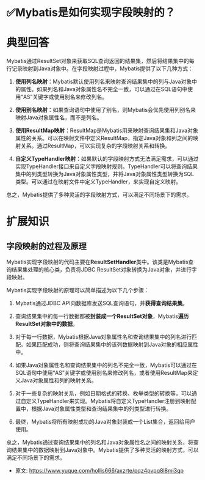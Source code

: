 # ✅Mybatis是如何实现字段映射的？
<!--page header-->

<a name="Imra3"></a>
# 典型回答

Mybatis通过ResultSet对象来获取SQL查询返回的结果集，然后将结果集中的每行记录映射到Java对象中。在字段映射过程中，Mybatis提供了以下几种方式：

1. **使用列名映射**：Mybatis默认使用列名来映射查询结果集中的列与Java对象中的属性。如果列名和Java对象属性名不完全一致，可以通过在SQL语句中使用“AS”关键字或使用别名来修改列名。

2. **使用别名映射**：如果查询语句中使用了别名，则Mybatis会优先使用列别名来映射Java对象属性名，而不是列名。

3. **使用ResultMap映射**：ResultMap是Mybatis用来映射查询结果集和Java对象属性的关系。可以在映射文件中定义ResultMap，指定Java对象和列之间的映射关系。通过ResultMap，可以实现复杂的字段映射关系和转换。

4. **自定义TypeHandler映射**：如果默认的字段映射方式无法满足需求，可以通过实现TypeHandler接口来自定义字段映射规则。TypeHandler可以将查询结果集中的列类型转换为Java对象属性类型，并将Java对象属性类型转换为SQL类型。可以通过在映射文件中定义TypeHandler，来实现自定义映射。

总之，Mybatis提供了多种灵活的字段映射方式，可以满足不同场景下的需求。


<a name="OqoKK"></a>
# 扩展知识

<a name="D33wZ"></a>
## 字段映射的过程及原理

Mybatis实现字段映射的代码主要在**ResultSetHandler**类中。该类是Mybatis查询结果集处理的核心类，负责将JDBC ResultSet对象转换为Java对象，并进行字段映射。

Mybatis实现字段映射的原理可以简单描述为以下几个步骤：

1. Mybatis通过JDBC API向数据库发送SQL查询语句，并**获得查询结果集**。

2. 查询结果集中的每一行数据都被**封装成一个ResultSet对象**，Mybatis**遍历ResultSet对象中的数据**。

3. 对于每一行数据，Mybatis根据Java对象属性名和查询结果集中的列名进行匹配。如果匹配成功，则将查询结果集中的该列数据映射到Java对象的相应属性中。

4. 如果Java对象属性名和查询结果集中的列名不完全一致，Mybatis可以通过在SQL语句中使用“AS”关键字或使用别名来修改列名，或者使用ResultMap来定义Java对象属性和列的映射关系。

5. 对于一些复杂的映射关系，例如日期格式的转换、枚举类型的转换等，可以通过自定义TypeHandler来实现。Mybatis将自定义TypeHandler注册到映射配置中，根据Java对象属性类型和查询结果集中的列类型进行转换。

6. 最终，Mybatis将所有映射成功的Java对象封装成一个List集合，返回给用户使用。

总之，Mybatis通过查询结果集中的列名和Java对象属性名之间的映射关系，将查询结果集中的数据映射到Java对象中。Mybatis提供了多种灵活的映射方式，可以满足不同场景下的需求。




<!--page footer-->
- 原文: <https://www.yuque.com/hollis666/axzrte/pqz4pvpq8l8mi3qp>